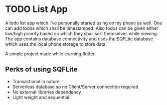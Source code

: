 # TODO List App

A todo list app which I've personally started using on my phone as well. One can add todos which shall be timestamped. Also todos can be given either low/high priority based on which they shall sort themselves while viewing.
The app contains database connectivity and uses the SQFLite database which uses the local phone storage to store data. 

A simple project made while learning flutter.

## Perks of using SQFLite
- Transactional in nature
- Serverless database so no Client/Server connection required
- No external libraries dependency
- Light weight and sequential
